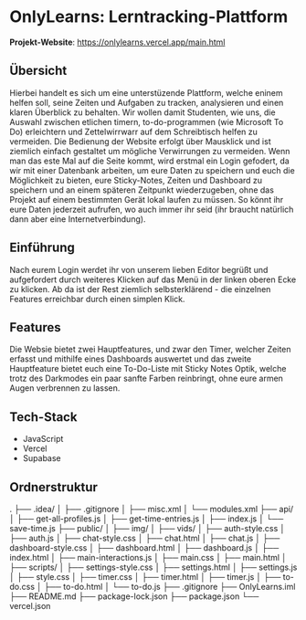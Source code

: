 # OnlyLearns: Lerntracking-Plattform

**Projekt-Website**: https://onlylearns.vercel.app/main.html
## Übersicht
Hierbei handelt es sich um eine unterstüzende Plattform, welche eninem helfen soll, seine Zeiten und Aufgaben zu tracken, analysieren und einen klaren Überblick zu behalten. 
Wir wollen damit Studenten, wie uns, die Auswahl zwischen etlichen timern, to-do-programmen (wie Microsoft To Do) erleichtern und Zettelwirrwarr auf dem Schreibtisch helfen zu vermeiden.
Die Bedienung der Website erfolgt über Mausklick und ist ziemlich einfach gestaltet um mögliche Verwirrungen zu vermeiden.
Wenn man das este Mal auf die Seite kommt, wird erstmal ein Login gefodert, da wir mit einer Datenbank arbeiten, um eure Daten zu speichern und euch die Möglichkeit zu bieten, eure Sticky-Notes, Zeiten und Dashboard zu speichern und an einem späteren Zeitpunkt wiederzugeben, ohne das Projekt auf einem bestimmten Gerät lokal laufen zu müssen. So könnt ihr eure Daten jederzeit aufrufen, wo auch immer ihr seid (ihr braucht natürlich dann aber eine Internetverbindung).

## Einführung 
Nach eurem Login werdet ihr von unserem lieben Editor begrüßt und aufgefordert durch weiteres Klicken auf das Menü in der linken oberen Ecke zu klicken. 
Ab da ist der Rest ziemlich selbsterklärend - die einzelnen Features erreichbar durch einen simplen Klick.

## Features
Die Websie bietet zwei Hauptfeatures, und zwar den Timer, welcher Zeiten erfasst und mithilfe eines Dashboards auswertet und das zweite Hauptfeature bietet euch eine To-Do-Liste mit Sticky Notes Optik, welche trotz des Darkmodes ein paar sanfte Farben reinbringt, ohne eure armen Augen verbrennen zu lassen.

## Tech-Stack
- JavaScript
- Vercel
- Supabase

## Ordnerstruktur
.
├── .idea/
│   ├── .gitignore
│   ├── misc.xml
│   └── modules.xml
├── api/
│   ├── get-all-profiles.js
│   ├── get-time-entries.js
│   ├── index.js
│   └── save-time.js
├── public/
│   ├── img/
│   ├── vids/
│   ├── auth-style.css
│   ├── auth.js
│   ├── chat-style.css
│   ├── chat.html
│   ├── chat.js
│   ├── dashboard-style.css
│   ├── dashboard.html
│   ├── dashboard.js
│   ├── index.html
│   ├── main-interactions.js
│   ├── main.css
│   ├── main.html
│   ├── scripts/
│   ├── settings-style.css
│   ├── settings.html
│   ├── settings.js
│   ├── style.css
│   ├── timer.css
│   ├── timer.html
│   ├── timer.js
│   ├── to-do.css
│   ├── to-do.html
│   └── to-do.js
├── .gitignore
├── OnlyLearns.iml
├── README.md
├── package-lock.json
├── package.json
└── vercel.json
